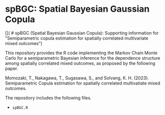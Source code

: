 # spBGC: Spatial Bayesian Gaussian Copula
[]( # spBGC (Spatial Bayesian Gaussian Copula): Supporting information for "Semiparametric copula estimation for spatially correlated multivariate mixed outcomes")

This repository provides the R code implementing the Markov Chain Monte Carlo for a semiparametric Bayesian inference for the dependence structure among spatially correlated mixed outcomes, as proposed by the following paper.

Momozaki, T., Nakagawa, T., Sugasawa, S., and Solvang, K. H. (2023). Semiparametric Copula estimation for spatially correlated multivatiate mixed outcomes. 

The repository includes the following files.
- `spBGC.R`
